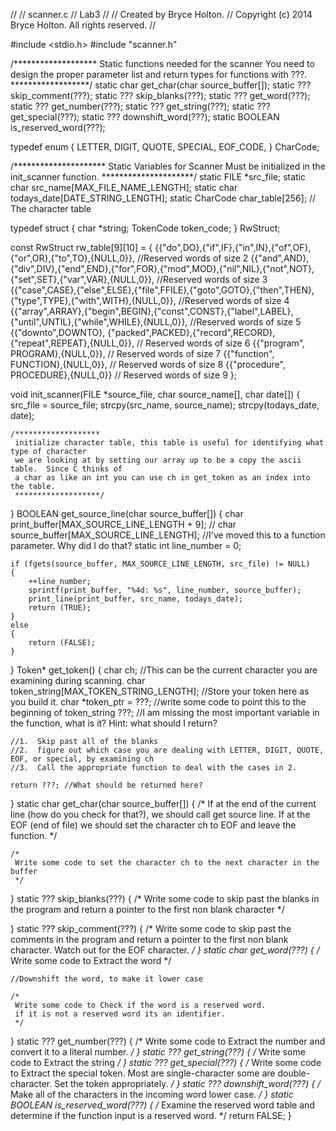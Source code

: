 //
//  scanner.c
//  Lab3
//
//  Created by Bryce Holton.
//  Copyright (c) 2014 Bryce Holton. All rights reserved.
//

#include <stdio.h>
#include "scanner.h"

/*******************
 Static functions needed for the scanner
 You need to design the proper parameter list and 
 return types for functions with ???.
 ******************/
static char get_char(char source_buffer[]);
static ??? skip_comment(???);
static ??? skip_blanks(???);
static ??? get_word(???);
static ??? get_number(???);
static ??? get_string(???);
static ??? get_special(???);
static ??? downshift_word(???);
static BOOLEAN is_reserved_word(???);

typedef enum
{
    LETTER, DIGIT, QUOTE, SPECIAL, EOF_CODE,
}
CharCode;

/*********************
 Static Variables for Scanner
 Must be initialized in the init_scanner function.
 *********************/
static FILE *src_file;
static char src_name[MAX_FILE_NAME_LENGTH];
static char todays_date[DATE_STRING_LENGTH];
static CharCode char_table[256];  // The character table

typedef struct
{
    char *string;
    TokenCode token_code;
}
RwStruct;

const RwStruct rw_table[9][10] = {
    {{"do",DO},{"if",IF},{"in",IN},{"of",OF},{"or",OR},{"to",TO},{NULL,0}}, //Reserved words of size 2
    {{"and",AND},{"div",DIV},{"end",END},{"for",FOR},{"mod",MOD},{"nil",NIL},{"not",NOT},{"set",SET},{"var",VAR},{NULL,0}}, //Reserved words of size 3
    {{"case",CASE},{"else",ELSE},{"file",FFILE},{"goto",GOTO},{"then",THEN},{"type",TYPE},{"with",WITH},{NULL,0}}, //Reserved words of size 4
    {{"array",ARRAY},{"begin",BEGIN},{"const",CONST},{"label",LABEL},{"until",UNTIL},{"while",WHILE},{NULL,0}},  //Reserved words of size 5
    {{"downto",DOWNTO}, {"packed",PACKED},{"record",RECORD}, {"repeat",REPEAT},{NULL,0}},  // Reserved words of size 6
    {{"program", PROGRAM},{NULL,0}}, // Reserved words of size 7
    {{"function", FUNCTION},{NULL,0}}, // Reserved words of size 8
    {{"procedure", PROCEDURE},{NULL,0}}  // Reserved words of size 9
};

void init_scanner(FILE *source_file, char source_name[], char date[])
{
    src_file = source_file;
    strcpy(src_name, source_name);
    strcpy(todays_date, date);
    
    /*******************
     initialize character table, this table is useful for identifying what type of character 
     we are looking at by setting our array up to be a copy the ascii table.  Since C thinks of 
     a char as like an int you can use ch in get_token as an index into the table.
     *******************/
    
}
BOOLEAN get_source_line(char source_buffer[])
{
    char print_buffer[MAX_SOURCE_LINE_LENGTH + 9];
//    char source_buffer[MAX_SOURCE_LINE_LENGTH];  //I've moved this to a function parameter.  Why did I do that?
    static int line_number = 0;
    
    if (fgets(source_buffer, MAX_SOURCE_LINE_LENGTH, src_file) != NULL)
    {
        ++line_number;
        sprintf(print_buffer, "%4d: %s", line_number, source_buffer);
        print_line(print_buffer, src_name, todays_date);
        return (TRUE);
    }
    else
    {
        return (FALSE);
    }
}
Token* get_token()
{
    char ch; //This can be the current character you are examining during scanning.
    char token_string[MAX_TOKEN_STRING_LENGTH]; //Store your token here as you build it.
    char *token_ptr = ???; //write some code to point this to the beginning of token_string
    ???;  //I am missing the most important variable in the function, what is it?  Hint: what should I return?
    
    //1.  Skip past all of the blanks
    //2.  figure out which case you are dealing with LETTER, DIGIT, QUOTE, EOF, or special, by examining ch
    //3.  Call the appropriate function to deal with the cases in 2.
    
    return ???; //What should be returned here?
}
static char get_char(char source_buffer[])
{
    /*
     If at the end of the current line (how do you check for that?),
     we should call get source line.  If at the EOF (end of file) we should
     set the character ch to EOF and leave the function.
     */
    
    /*
     Write some code to set the character ch to the next character in the buffer
     */
}
static ??? skip_blanks(???)
{
    /*
     Write some code to skip past the blanks in the program and return a pointer
     to the first non blank character
     */
    
}
static ??? skip_comment(???)
{
    /*
     Write some code to skip past the comments in the program and return a pointer
     to the first non blank character.  Watch out for the EOF character.
     */
}
static char get_word(???)
{
    /*
     Write some code to Extract the word
     */
    
    //Downshift the word, to make it lower case
    
    /*
     Write some code to Check if the word is a reserved word.
     if it is not a reserved word its an identifier.
     */
}
static ??? get_number(???)
{
    /*
     Write some code to Extract the number and convert it to a literal number.
     */
}
static ??? get_string(???)
{
    /*
     Write some code to Extract the string
     */
}
static ??? get_special(???)
{
    /*
     Write some code to Extract the special token.  Most are single-character
     some are double-character.  Set the token appropriately.
     */
}
static ??? downshift_word(???)
{
    /*
     Make all of the characters in the incoming word lower case.
     */
}
static BOOLEAN is_reserved_word(???)
{
    /*
     Examine the reserved word table and determine if the function input is a reserved word.
     */
    return FALSE;
}
